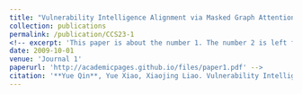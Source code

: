 ```yaml
---
title: "Vulnerability Intelligence Alignment via Masked Graph Attention Networks"
collection: publications
permalink: /publication/CCS23-1
<!-- excerpt: 'This paper is about the number 1. The number 2 is left for future work.'
date: 2009-10-01
venue: 'Journal 1'
paperurl: 'http://academicpages.github.io/files/paper1.pdf' -->
citation: '**Yue Qin**, Yue Xiao, Xiaojing Liao. Vulnerability Intelligence Alignment via Masked Graph Attention Networks. _to appear in Proceedings of ACM Conference on Computer and Communications Security (CCS), 2023._'
---
```

